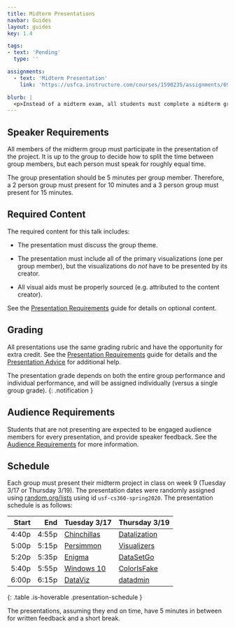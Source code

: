 ```yaml
---
title: Midterm Presentations
navbar: Guides
layout: guides
key: 1.4

tags:
- text: 'Pending'
  type: ''

assignments:
  - text: 'Midterm Presentation'
    link: 'https://usfca.instructure.com/courses/1590235/assignments/6908148'

blurb: |
  <p>Instead of a midterm exam, all students must complete a midterm group project. This guide describes the midterm presentation requirements.</p>
---
```


## Speaker Requirements

All members of the midterm group must participate in the presentation of the project. It is up to the group to decide how to split the time between group members, but each person must speak for roughly equal time.

The group presentation should be 5 minutes per group member. Therefore, a 2 person group must present for 10 minutes and a 3 person group must present for 15 minutes.

## Required Content

The required content for this talk includes:

  - The presentation must discuss the group theme.

  - The presentation must include all of the primary visualizations (one per group member), but the visualizations do *not* have to be presented by its creator.

  - All visual aids must be properly sourced (e.g. attributed to the content creator).

See the [Presentation Requirements](/guides/participation/presentation-requirements.html) guide for details on optional content.

## Grading

All presentations use the same grading rubric and have the opportunity for extra credit. See the [Presentation Requirements](/guides/participation/presentation-requirements.html) guide for details and the [Presentation Advice](/guides/participation/presentation-advice.html) for additional help.

<i class="fas fa-info-circle"></i>
The presentation grade depends on both the entire group performance and individual performance, and will be assigned individually (versus a single group grade).
{: .notification }

## Audience Requirements

Students that are not presenting are expected to be engaged audience members for every presentation, and provide speaker feedback. See the [Audience Requirements](/guides/participation/audience-requirements.html) for more information.

## Schedule

Each group must present their midterm project in class on week 9 (Tuesday 3/17 or Thursday 3/19). The presentation dates were randomly assigned using [random.org/lists](https://www.random.org/lists/?mode=advanced) using id `usf-cs360-spring2020`. The presentation schedule is as follows:

<style>
table.presentation-schedule tbody tr td:nth-child(1),
table.presentation-schedule tbody tr td:nth-child(2),
table.presentation-schedule thead tr th:nth-child(1),
table.presentation-schedule thead tr th:nth-child(2) {
  white-space: nowrap;
}

table.presentation-schedule thead tr th:nth-child(3),
table.presentation-schedule thead tr th:nth-child(4) {
  width: 50%;
}
</style>

| Start | End   | Tuesday 3/17   | Thursday 3/19  |
|------:|------:|:---------------|:---------------|
| 4:40p | 4:55p | [Chinchillas](https://usf-cs360-spring2020.github.io/midterm-chinchillas) | [Datalization](https://usf-cs360-spring2020.github.io/midterm-datalization) |
| 5:00p | 5:15p | [Persimmon](https://usf-cs360-spring2020.github.io/midterm-persimmon) | [Visualizers](https://usf-cs360-spring2020.github.io/midterm-visualizers) |
| 5:20p | 5:35p | [Enigma](https://usf-cs360-spring2020.github.io/midterm-enigma) | [DataSetGo](https://usf-cs360-spring2020.github.io/midterm-datasetgo) |
| 5:40p | 5:55p | [Windows 10](https://usf-cs360-spring2020.github.io/midterm-windows-10) | [ColorIsFake](https://usf-cs360-spring2020.github.io/midterm-colorisfake) |
| 6:00p | 6:15p | [DataViz](https://usf-cs360-spring2020.github.io/midterm-dataviz) | [datadmin](https://usf-cs360-spring2020.github.io/midterm-datadmin) |
{: .table .is-hoverable .presentation-schedule }

The presentations, assuming they end on time, have 5 minutes in between for written feedback and a short break.
